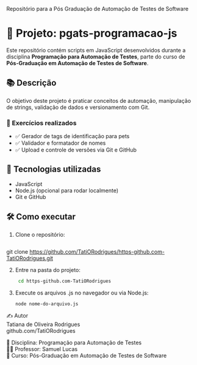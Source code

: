 Repositório para a Pós Graduação de Automação de Testes de Software
# 🐶 Projeto: pgats-programacao-js

Este repositório contém scripts em JavaScript desenvolvidos durante a disciplina **Programação para Automação de Testes**, parte do curso de **Pós-Graduação em Automação de Testes de Software**.

## 📚 Descrição

O objetivo deste projeto é praticar conceitos de automação, manipulação de strings, validação de dados e versionamento com Git.

### 🚀 Exercícios realizados

- ✅ Gerador de tags de identificação para pets
- ✅ Validador e formatador de nomes
- ✅ Upload e controle de versões via Git e GitHub

## 🧪 Tecnologias utilizadas

- JavaScript
- Node.js (opcional para rodar localmente)
- Git e GitHub

## 🛠️ Como executar

1. Clone o repositório:
   ```bash
git clone https://github.com/TatiORodrigues/https-github.com-TatiORodrigues.git

2. Entre na pasta do projeto:
   ```bash
    cd https-github.com-TatiORodrigues

3. Execute os arquivos .js no navegador ou via Node.js:
    ```bash
    node nome-do-arquivo.js

✍️ Autor <br>
Tatiana de Oliveira Rodrigues <br>
github.com/TatiORodrigues <br>

📘 Disciplina: Programação para Automação de Testes <br>
👨‍🏫 Professor: Samuel Lucas <br>
🏫 Curso: Pós-Graduação em Automação de Testes de Software
